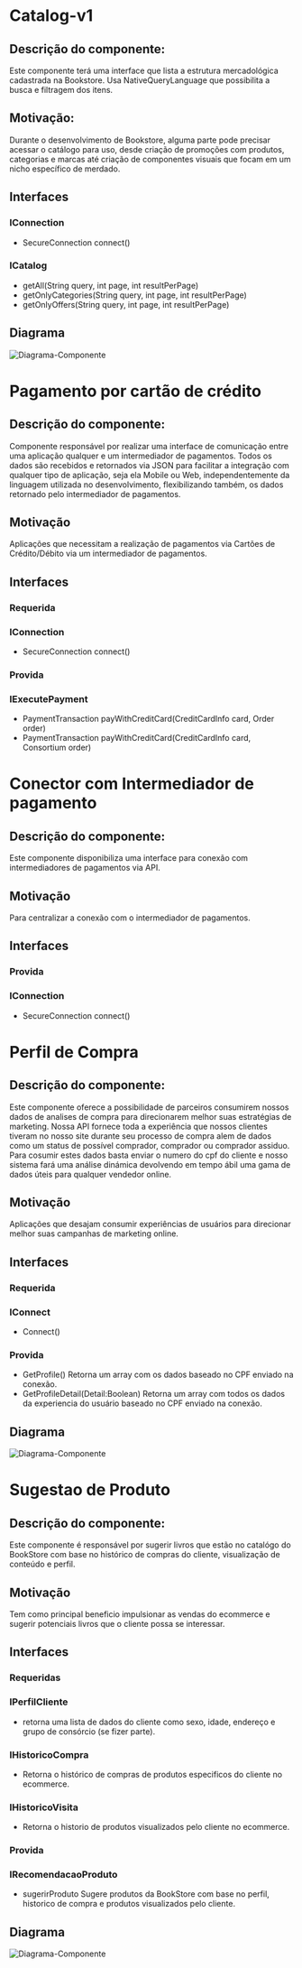 # Catalog-v1
## Descrição do componente:
Este componente terá uma interface que lista a estrutura mercadológica cadastrada na Bookstore. Usa NativeQueryLanguage que possibilita a busca e filtragem dos itens.
## Motivação:
Durante o desenvolvimento de Bookstore, alguma parte pode precisar acessar o catálogo para uso, desde criação de promoções com produtos, categorias e marcas até criação de componentes visuais que focam em um nicho específico de merdado.
## Interfaces
### IConnection
+ SecureConnection connect()
### ICatalog
+ getAll(String query, int page, int resultPerPage)
+ getOnlyCategories(String query, int page, int resultPerPage)
+ getOnlyOffers(String query, int page, int resultPerPage)

## Diagrama
![Diagrama-Componente](diagramas/componente-catalogo.jpg)

# Pagamento por cartão de crédito
## Descrição do componente:
Componente responsável por realizar uma interface de comunicação entre uma aplicação qualquer e um intermediador de pagamentos. Todos os dados são recebidos e retornados via JSON para facilitar a integração com qualquer tipo de aplicação, seja ela Mobile ou Web, independentemente da linguagem utilizada no desenvolvimento, flexibilizando também, os dados retornado pelo intermediador de pagamentos.
## Motivação
Aplicações que necessitam a realização de pagamentos via Cartões de Crédito/Débito via um intermediador de pagamentos.
## Interfaces
### Requerida
### IConnection
+ SecureConnection connect()
### Provida
### IExecutePayment
+ PaymentTransaction payWithCreditCard(CreditCardInfo card, Order order)
+ PaymentTransaction payWithCreditCard(CreditCardInfo card, Consortium order)


# Conector com Intermediador de pagamento
## Descrição do componente:
Este componente disponibiliza uma interface para  conexão com intermediadores de pagamentos via API.
## Motivação
Para centralizar a conexão com o intermediador de pagamentos.
## Interfaces
### Provida
### IConnection
+ SecureConnection connect()


# Perfil de Compra
## Descrição do componente:
Este componente oferece a possibilidade de parceiros consumirem nossos dados de analises de compra para direcionarem melhor suas estratégias de marketing.
Nossa API fornece toda a experiência que nossos clientes tiveram no nosso site durante seu processo de compra alem de dados como um status de possível comprador, comprador ou comprador assiduo.
Para cosumir estes dados basta enviar o numero do cpf do cliente e nosso sistema fará uma análise dinámica devolvendo em tempo ábil uma gama de dados úteis para qualquer vendedor online.
## Motivação
Aplicações que desajam consumir experiências de usuários para direcionar melhor suas campanhas de marketing online.
## Interfaces
### Requerida
### IConnect
+  Connect()
### Provida
+ GetProfile()
Retorna um array com os dados baseado no CPF enviado na conexão.
+ GetProfileDetail(Detail:Boolean)
Retorna um array com todos os dados da experiencia do usuário baseado no CPF enviado na conexão.
## Diagrama
![Diagrama-Componente](diagramas/Componente-Perfil_de_Compra.jpg)

# Sugestao de Produto
## Descrição do componente:
Este componente é responsável por sugerir livros que estão no catalógo do BookStore com base
no histórico de compras do cliente, visualização de conteúdo e perfil.
## Motivação
Tem como principal beneficio impulsionar as vendas do ecommerce e sugerir potenciais livros que o cliente possa
se interessar.
## Interfaces
### Requeridas
### IPerfilCliente
+ retorna uma lista de dados do cliente como sexo, idade, endereço e grupo de consórcio (se fizer parte).
### IHistoricoCompra
+ Retorna o histórico de compras de produtos especificos do cliente no ecommerce.
### IHistoricoVisita
+ Retorna o historio de produtos visualizados pelo cliente no ecommerce.
### Provida
### IRecomendacaoProduto
+ sugerirProduto
Sugere produtos da BookStore com base no perfil, historico de compra e produtos visualizados pelo cliente.
## Diagrama
![Diagrama-Componente](diagramas/ComponenteSugestãoProduto/ComponenteSugestaoProduto.png)
